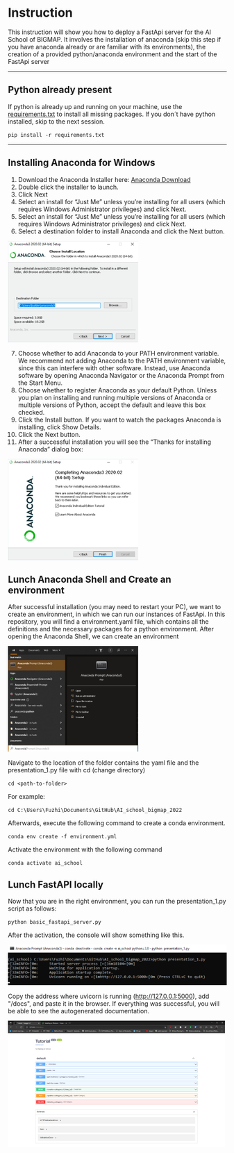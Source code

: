 # Instruction

This instruction will show you how to deploy a FastApi server for the AI School of BIGMAP.
It involves the installation of anaconda (skip this step if you have anaconda already or are familiar with its environments), the creation of a provided python/anaconda environment and the start of the FastApi server

---
## Python already present

If python is already up and running on your machine, use the [requirements.txt](/tutorial/requirements.txt) to install all missing packages. If you don´t have python installed, skip to the next session.

```
pip install -r requirements.txt
```
---
## Installing Anaconda for Windows

1. Download the Anaconda Installer here: [Anaconda Download](https://www.anaconda.com/products/individual#windows)
2. Double click the installer to launch.
3. Click Next
4. Select an install for “Just Me” unless you’re installing for all users (which requires Windows Administrator privileges) and click Next.
5. Select an install for “Just Me” unless you’re installing for all users (which requires Windows Administrator privileges) and click Next.
6. Select a destination folder to install Anaconda and click the Next button.

![](tutorial/images/win-install-destination.png)

7. Choose whether to add Anaconda to your PATH environment variable. We recommend not adding Anaconda to the PATH environment variable, since this can interfere with other software. Instead, use Anaconda software by opening Anaconda Navigator or the Anaconda Prompt from the Start Menu.
8. Choose whether to register Anaconda as your default Python. Unless you plan on installing and running multiple versions of Anaconda or multiple versions of Python, accept the default and leave this box checked.
9. Click the Install button. If you want to watch the packages Anaconda is installing, click Show Details.
10. Click the Next button.
11. After a successful installation you will see the “Thanks for installing Anaconda” dialog box:

![](tutorial/images/win-install-complete.png)

## Lunch Anaconda Shell and Create an environment

After successful installation (you may need to restart your PC), we want to create an environment, in which we can run our instances of FastApi. In this repository, you will find a environment.yaml file, which contains all the definitions and the necessary packages for a python environment.
After opening the Anaconda Shell, we can create an environment

![](tutorial/images/Anaconda-env.png)

Navigate to the location of the folder contains the yaml file and the presentation_1.py file with cd (change directory)

```
cd <path-to-folder>
```

For example:

```
cd C:\Users\Fuzhi\Documents\GitHub\AI_school_bigmap_2022
```

Afterwards, execute the following command to create a conda environment.

```
conda env create -f environment.yml
```

Activate the environment with the following command

```
conda activate ai_school
```

## Lunch FastAPI locally

Now that you are in the right environment, you can run the presentation_1.py script as follows:

```
python basic_fastapi_server.py
```

After the activation, the console will show something like this.

![Presentation](tutorial/images/CondaPresentation.png)

Copy the address where uvicorn is running (<http://127.0.0.1:5000>), add "/docs", and paste it in the browser.
If everything was successful, you will be able to see the autogenerated documentation.

![Success](tutorial/images/TutorialFasAPI.png)
